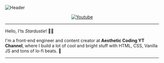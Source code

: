 ![Header](https://github.com/stardustiex/stardustiex/assets/158538253/6c17a2d8-d71b-4ec1-9957-995db6bfc786)

<div align="center">
  
[![Youtube](https://img.shields.io/badge/youtube-FAB9A7.svg?style=for-the-badge&logo=youtube&logoColor=white&text=white)](https://www.youtube.com/@aesthetic-coding)

</div>

--- 

Hello, I'ts <i>Stardustie</i>! 👋😊

I'm a front-end engineer and content creator at <strong> Aesthetic Coding YT Channel</strong>, where I build a lot of cool and bright stuff with HTML, CSS, Vanilla JS and tons of lo-fi beats. 🍂

---

<div align="center">

</div>
